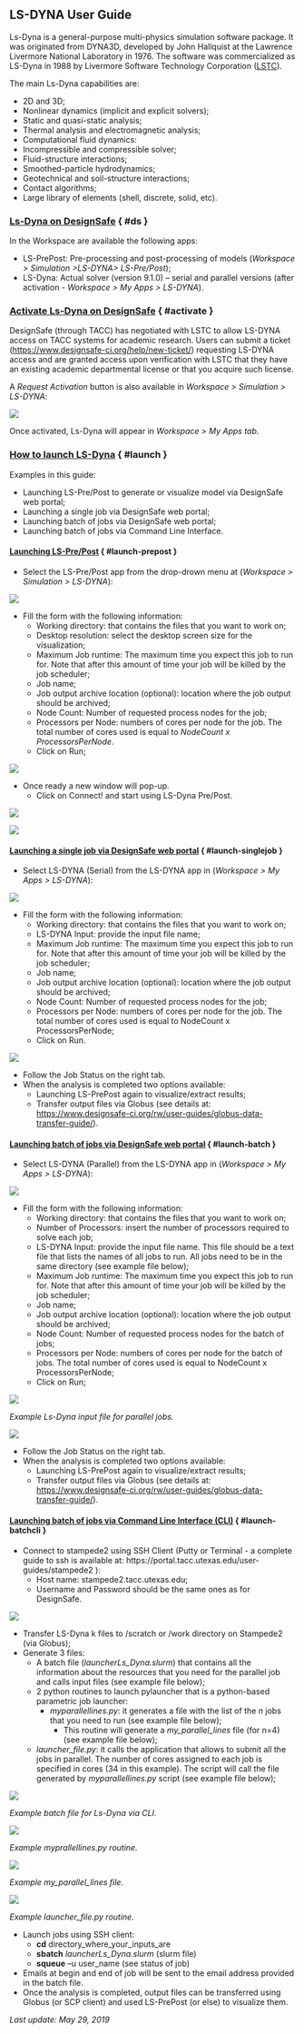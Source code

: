 ## LS-DYNA User Guide


Ls-Dyna is a general-purpose multi-physics simulation software package. It was originated from DYNA3D, developed by John Hallquist at the Lawrence Livermore National Laboratory in 1976. The software was commercialized as LS-Dyna in 1988 by Livermore Software Technology Corporation (<a href="http://www.lstc.com" target="_blank">LSTC</a>).

The main Ls-Dyna capabilities are:

<ul>
	<li>2D and 3D;</li>
	<li>Nonlinear dynamics (implicit and explicit solvers);</li>
	<li>Static and quasi-static analysis;</li>
	<li>Thermal analysis and electromagnetic analysis;</li>
	<li>Computational fluid dynamics:</li>
	<li>Incompressible and compressible solver;</li>
	<li>Fluid-structure interactions;</li>
	<li>Smoothed-particle hydrodynamics;</li>
	<li>Geotechnical and soil-structure interactions;</li>
	<li>Contact algorithms;</li>
	<li>Large library of elements (shell, discrete, solid, etc).</li>
</ul>

### [Ls-Dyna on DesignSafe](#ds) { #ds }

In the Workspace are available the following apps:

<ul>
	<li>LS-PrePost: Pre-processing and post-processing of models (<i>Workspace &gt; Simulation &gt;LS-DYNA&gt; LS-Pre/Post</i>);</li>
	<li>LS-Dyna: Actual solver (version 9.1.0) – serial and parallel versions (after activation - <i>Workspace &gt; My Apps &gt; LS-DYNA</i>).</li>
</ul>

### [Activate Ls-Dyna on DesignSafe](#activate) { #activate }

DesignSafe (through TACC) has negotiated with LSTC to allow LS-DYNA access on TACC systems for academic research. Users can submit a ticket (https://www.designsafe-ci.org/help/new-ticket/) requesting LS-DYNA access and are granted access upon verification with LSTC that they have an existing academic departmental license or that you acquire such license.

A <i>Request Activation</i> button is also available in <i>Workspace &gt; Simulation &gt; LS-DYNA</i>:

![](./imgs/ls-dyna-1.png)

Once activated, Ls-Dyna will appear in <i>Workspace &gt; My Apps tab</i>.

### [How to launch LS-Dyna](#launch) { #launch }

Examples in this guide:

<ul>
	<li>Launching LS-Pre/Post to generate or visualize model via DesignSafe web portal;</li>
	<li>Launching a single job via DesignSafe web portal;</li>
	<li>Launching batch of jobs via DesignSafe web portal;</li>
	<li>Launching batch of jobs via Command Line Interface.</li>
</ul>

#### [Launching LS-Pre/Post](#launch-prepost) { #launch-prepost }

<ul>
	<li>Select the LS-Pre/Post app from the drop-drown menu at (<i>Workspace &gt; Simulation &gt; LS-DYNA</i>):</li>
</ul>

![](./imgs/ls-dyna-2.png)

<ul>
	<li>Fill the form with the following information:
	<ul>
		<li>Working directory: that contains the files that you want to work on;</li>
		<li>Desktop resolution: select the desktop screen size for the visualization;</li>
		<li>Maximum Job runtime: The maximum time you expect this job to run for. Note that after this amount of time your job will be killed by the job scheduler;</li>
		<li>Job name;</li>
		<li>Job output archive location (optional): location where the job output should be archived;</li>
		<li>Node Count: Number of requested process nodes for the job;</li>
		<li>Processors per Node: numbers of cores per node for the job. The total number of cores used is equal to <i>NodeCount x ProcessorsPerNode</i>.</li>
		<li>Click on Run;</li>
	</ul>
	</li>
</ul>

![](./imgs/ls-dyna-3.png)

<ul>
	<li>Once ready a new window will pop-up.
	<ul>
		<li>Click on Connect! and start using LS-Dyna Pre/Post.</li>
	</ul>
	</li>
</ul>

![](./imgs/ls-dyna-4.png)

![](./imgs/ls-dyna-5.png)

#### [Launching a single job via DesignSafe web portal](#launch-singlejob) { #launch-singlejob }

<ul>
	<li>Select LS-DYNA (Serial) from the LS-DYNA app in (<i>Workspace &gt; My Apps &gt; LS-DYNA</i>):</li>
</ul>

![](./imgs/ls-dyna-6.png)

<ul>
	<li>Fill the form with the following information:
	<ul>
		<li>Working directory: that contains the files that you want to work on;</li>
		<li>LS-DYNA Input: provide the input file name;</li>
		<li>Maximum Job runtime: The maximum time you expect this job to run for. Note that after this amount of time your job will be killed by the job scheduler;</li>
		<li>Job name;</li>
		<li>Job output archive location (optional): location where the job output should be archived;</li>
		<li>Node Count: Number of requested process nodes for the job;</li>
		<li>Processors per Node: numbers of cores per node for the job. The total number of cores used is equal to NodeCount x ProcessorsPerNode;</li>
		<li>Click on Run.</li>
	</ul>
	</li>
</ul>

![](./imgs/ls-dyna-7.png)

<ul>
	<li>Follow the Job Status on the right tab.</li>
	<li>When the analysis is completed two options available:
	<ul>
		<li>Launching LS-PrePost again to visualize/extract results;</li>
		<li>Transfer output files via Globus (see details at: <a href="https://www.designsafe-ci.org/rw/user-guides/globus-data-transfer-guide/" target="_blank">https://www.designsafe-ci.org/rw/user-guides/globus-data-transfer-guide/</a>).</li>
	</ul>
	</li>
</ul>

#### [Launching batch of jobs via DesignSafe web portal](#launch-batch) { #launch-batch }

<ul>
	<li>Select LS-DYNA (Parallel) from the LS-DYNA app in (<i>Workspace &gt; My Apps &gt; LS-DYNA</i>):</li>
</ul>

![](./imgs/ls-dyna-8.png)

<ul>
	<li>Fill the form with the following information:
	<ul>
		<li>Working directory: that contains the files that you want to work on;</li>
		<li>Number of Processors: insert the number of processors required to solve each job;</li>
		<li>LS-DYNA Input: provide the input file name. This file should be a text file that lists the names of all jobs to run. All jobs need to be in the same directory (see example file below);</li>
		<li>Maximum Job runtime: The maximum time you expect this job to run for. Note that after this amount of time your job will be killed by the job scheduler;</li>
		<li>Job name;</li>
		<li>Job output archive location (optional): location where the job output should be archived;</li>
		<li>Node Count: Number of requested process nodes for the batch of jobs;</li>
		<li>Processors per Node: numbers of cores per node for the batch of jobs. The total number of cores used is equal to NodeCount x ProcessorsPerNode;</li>
		<li>Click on Run;</li>
	</ul>
	</li>
</ul>

![](./imgs/ls-dyna-9.png)

<p><em>Example Ls-Dyna input file for parallel jobs.</em></p>


![](./imgs/ls-dyna-10.png)

<ul>
	<li>Follow the Job Status on the right tab.</li>
	<li>When the analysis is completed two options available:
	<ul>
		<li>Launching LS-PrePost again to visualize/extract results;</li>
		<li>Transfer output files via Globus (see details at: <a href="https://www.designsafe-ci.org/rw/user-guides/globus-data-transfer-guide/" target="_blank">https://www.designsafe-ci.org/rw/user-guides/globus-data-transfer-guide/</a>).</li>
	</ul>
	</li>
</ul>

#### [Launching batch of jobs via Command Line Interface (CLI)](#launch-batchcli) { #launch-batchcli }

<ul>
	<li>Connect to stampede2 using SSH Client (Putty or Terminal - a complete guide to ssh is available at: https://portal.tacc.utexas.edu/user-guides/stampede2 ):
	<ul>
		<li>Host name: stampede2.tacc.utexas.edu;</li>
		<li>Username and Password should be the same ones as for DesignSafe.</li>
	</ul>
	</li>
</ul>

![](./imgs/ls-dyna-11.png)

<ul>
	<li>Transfer LS-Dyna k files to /scratch or /work directory on Stampede2 (via Globus);</li>
	<li>Generate 3 files:
	<ul>
		<li>A batch file (<em>launcherLs_Dyna.slurm</em>) that contains all the information about the resources that you need for the parallel job and calls input files (see example file below);</li>
		<li>2 python routines to launch pylauncher that is a python-based parametric job launcher:
		<ul>
			<li><em>myparallellines.py</em>: it generates a file with the list of the <i>n</i> jobs that you need to run (see example file below);
			<ul>
				<li>This routine will generate a <em>my_parallel_lines</em> file (for n=4) (see example file below);</li>
			</ul>
			</li>
		</ul>
		</li>
		<li><em>launcher_file.py</em>: it calls the application that allows to submit all the jobs in parallel. The number of cores assigned to each job is specified in cores (34 in this example). The script will call the file generated by <em>myparallellines.py</em> script (see example file below);</li>
	</ul>
	</li>
</ul>

![](./imgs/ls-dyna-12.png)

<p><em>Example batch file for Ls-Dyna via CLI.</em></p>

![](./imgs/ls-dyna-13.png)

<p><em>Example myprallellines.py routine.</em></p>

![](./imgs/ls-dyna-14.png)

<p><em>Example my_parallel_lines file.</em></p>

![](./imgs/ls-dyna-15.png)

<p><em>Example launcher_file.py routine.</em></p>

<ul>
	<li>Launch jobs using SSH client:
	<ul>
		<li><strong>cd</strong> directory_where_your_inputs_are</li>
		<li><strong>sbatch</strong> <em>launcherLs_Dyna.slurm</em> (slurm file)</li>
		<li><strong>squeue</strong> –u user_name (see status of job)</li>
	</ul>
	</li>
	<li>Emails at begin and end of job will be sent to the email address provided in the batch file.</li>
	<li>Once the analysis is completed, output files can be transferred using Globus (or SCP client) and used LS-PrePost (or else) to visualize them.</li>
</ul>

 

<em>Last update: May 29, 2019</em>

